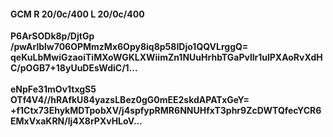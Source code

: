 #### GCM R 20/0c/400 L 20/0c/400
**P6ArSODk8p/DjtGp**<br/>**/pwArlblw706OPMmzMx6Opy8iq8p58IDjo1QQVLrggQ=**<br/>**qeKuLbMwiGzaoiTiMXoWGKLXWiimZn1NUuHrhbTGaPvllr1ulPXAoRvXdHC/pOGB7+18yUuDEsWdiC/1...**<br/><br/>
**eNpFe31mOv1txgS5**<br/>**OTf4V4//hRAfkU84yazsLBez0gG0mEE2skdAPATxGeY=**<br/>**+f1Ctx73EhykMDTpobXV/j4spfypRMR6NNUHfxT3phr9ZcDWTQfecYCR6EMxVxaKRN/lj4X8rPXvHLoV...**